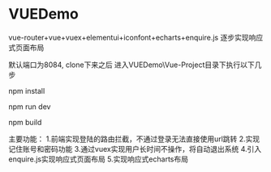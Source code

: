 # VUEDemo
vue-router+vue+vuex+elementui+iconfont+echarts+enquire.js
逐步实现响应式页面布局

默认端口为8084,
clone下来之后 进入VUEDemo\Vue-Project目录下执行以下几步

npm install

npm run dev

npm build

主要功能：
1.前端实现登陆的路由拦截，不通过登录无法直接使用url跳转
2.实现记住账号和密码功能
3.通过vuex实现用户长时间不操作，将自动退出系统
4.引入enquire.js实现响应式页面布局
5.实现响应式echarts布局

